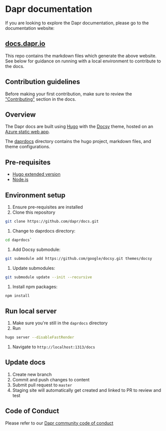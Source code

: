 # Dapr documentation

If you are looking to explore the Dapr documentation, please go to the documentation website:

## [docs.dapr.io](https://docs.dapr.io)

This repo contains the markdown files which generate the above website. See below for guidance on running with a local environment to contribute to the docs.

## Contribution guidelines

Before making your first contribution, make sure to review the ["Contributing"](http://docs.dapr.io/contributing/) section in the docs.

## Overview

The Dapr docs are built using [Hugo](https://gohugo.io/) with the [Docsy](https://docsy.dev) theme, hosted on an [Azure static web app](https://docs.microsoft.com/en-us/azure/static-web-apps/overview).

The [daprdocs](./daprdocs) directory contains the hugo project, markdown files, and theme configurations.

## Pre-requisites

- [Hugo extended version](https://gohugo.io/getting-started/installing)
- [Node.js](https://nodejs.org/en/)

## Environment setup

1. Ensure pre-requisites are installed
1. Clone this repository
```sh
git clone https://github.com/dapr/docs.git
```
1. Change to daprdocs directory: 
```sh
cd daprdocs`
```
1. Add Docsy submodule: 
```sh
git submodule add https://github.com/google/docsy.git themes/docsy
```
1. Update submodules: 
```sh
git submodule update --init --recursive
```
1. Install npm packages: 
```sh
npm install
```

## Run local server
1. Make sure you're still in the `daprdocs` directory
1. Run 
```sh
hugo server --disableFastRender
```
1. Navigate to `http://localhost:1313/docs`

## Update docs
1. Create new branch
1. Commit and push changes to content
1. Submit pull request to `master`
1. Staging site will automatically get created and linked to PR to review and test

## Code of Conduct
Please refer to our [Dapr community code of conduct](https://github.com/dapr/community/blob/master/CODE-OF-CONDUCT.md)

